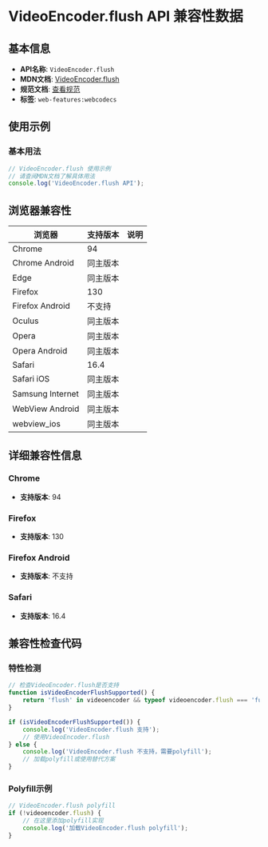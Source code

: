 # VideoEncoder.flush API 兼容性数据

## 基本信息

- **API名称**: `VideoEncoder.flush`
- **MDN文档**: [VideoEncoder.flush](https://developer.mozilla.org/docs/Web/API/VideoEncoder/flush)
- **规范文档**: [查看规范](https://w3c.github.io/webcodecs/#dom-videoencoder-flush)
- **标签**: `web-features:webcodecs`

## 使用示例

### 基本用法

```javascript
// VideoEncoder.flush 使用示例
// 请查阅MDN文档了解具体用法
console.log('VideoEncoder.flush API');
```

## 浏览器兼容性

| 浏览器 | 支持版本 | 说明 |
|--------|----------|------|
| Chrome | 94 |  |
| Chrome Android | 同主版本 |  |
| Edge | 同主版本 |  |
| Firefox | 130 |  |
| Firefox Android | 不支持 |  |
| Oculus | 同主版本 |  |
| Opera | 同主版本 |  |
| Opera Android | 同主版本 |  |
| Safari | 16.4 |  |
| Safari iOS | 同主版本 |  |
| Samsung Internet | 同主版本 |  |
| WebView Android | 同主版本 |  |
| webview_ios | 同主版本 |  |

## 详细兼容性信息

### Chrome

- **支持版本**: 94

### Firefox

- **支持版本**: 130

### Firefox Android

- **支持版本**: 不支持

### Safari

- **支持版本**: 16.4

## 兼容性检查代码

### 特性检测

```javascript
// 检查VideoEncoder.flush是否支持
function isVideoEncoderFlushSupported() {
    return 'flush' in videoencoder && typeof videoencoder.flush === 'function';
}

if (isVideoEncoderFlushSupported()) {
    console.log('VideoEncoder.flush 支持');
    // 使用VideoEncoder.flush
} else {
    console.log('VideoEncoder.flush 不支持，需要polyfill');
    // 加载polyfill或使用替代方案
}
```

### Polyfill示例

```javascript
// VideoEncoder.flush polyfill
if (!videoencoder.flush) {
    // 在这里添加polyfill实现
    console.log('加载VideoEncoder.flush polyfill');
}
```

